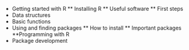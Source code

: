 

*	Getting started with R
**	Installing R
**	Useful software
**	First steps
*	Data structures
*	Basic functions
*	Using and finding packages
**	How to install
**	Important packages
**Programming with R
* Package development

